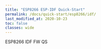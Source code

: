 ```yaml
---
title: "ESP8266 ESP-IDF Quick-Start"
permalink: /docs/quick-start/esp8266/idf/
last_modified_at: 2020-10-23
toc: false
classes: wide
---
```


ESP8266 IDF FW QS